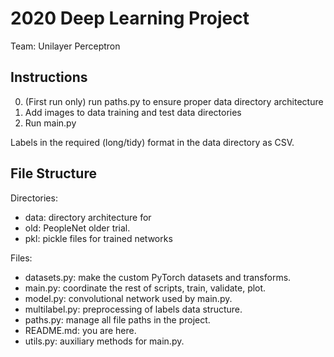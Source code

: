 # 2020 Deep Learning Project

Team: Unilayer Perceptron

## Instructions

0. (First run only) run paths.py to ensure proper data directory architecture
1. Add images to data training and test data directories
2. Run main.py

Labels in the required (long/tidy) format in the data directory as CSV.

## File Structure

Directories:

* data: directory architecture for
* old: PeopleNet older trial.
* pkl: pickle files for trained networks

Files:

* datasets.py: make the custom PyTorch datasets and transforms.
* main.py: coordinate the rest of scripts, train, validate, plot.
* model.py: convolutional network used by main.py.
* multilabel.py: preprocessing of labels data structure.
* paths.py: manage all file paths in the project.
* README.md: you are here.
* utils.py: auxiliary methods for main.py.